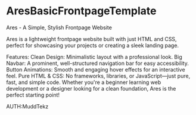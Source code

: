 # AresBasicFrontpageTemplate
Ares - A Simple, Stylish Frontpage Website

Ares is a lightweight frontpage website built with just HTML and CSS, perfect for showcasing your projects or creating a sleek landing page.

Features:
Clean Design: Minimalistic layout with a professional look.
Big Navbar: A prominent, well-structured navigation bar for easy accessibility.
Button Animations: Smooth and engaging hover effects for an interactive feel.
Pure HTML & CSS: No frameworks, libraries, or JavaScript—just pure, fast, and simple code.
Whether you're a beginner learning web development or a designer looking for a clean foundation, Ares is the perfect starting point!

AUTH:MuddTekz
